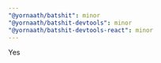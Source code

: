 ```yaml
---
"@yornaath/batshit": minor
"@yornaath/batshit-devtools": minor
"@yornaath/batshit-devtools-react": minor
---
```


Yes
